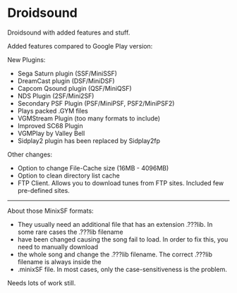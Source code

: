 Droidsound
==========

Droidsound with added features and stuff. 

Added features compared to Google Play version:
 
 New Plugins:

 * Sega Saturn plugin (SSF/MiniSSF)
 * DreamCast plugin (DSF/MiniDSF)
 * Capcom Qsound plugin (QSF/MiniQSF)
 * NDS Plugin (2SF/Mini2SF)
 * Secondary PSF Plugin (PSF/MiniPSF, PSF2/MiniPSF2)
 * Plays packed .GYM files
 * VGMStream Plugin (too many formats to include)
 * Improved SC68 Plugin
 * VGMPlay by Valley Bell
 * Sidplay2 plugin has been replaced by Sidplay2fp

Other changes:
 
 * Option to change File-Cache size (16MB - 4096MB)
 * Option to clean directory list cache
 * FTP Client. Allows you to download tunes from FTP sites. Included few pre-defined sites.
 
--------------------------------------------------------------------------------------------
 
 About those MinixSF formats:
 
 * They usually need an additional file that has an extension .???lib. In some rare cases the .???lib filename
 * have been changed causing the song fail to load. In order to fix this, you need to manually download
 * the whole song and change the .???lib filename. The correct .???lib filename is always inside the
 * .minixSF file. In most cases, only the case-sensitiveness is the problem.

Needs lots of work still. 
 
 

 
